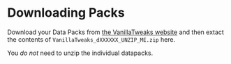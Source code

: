 # Downloading Packs

Download your Data Packs from
[the VanillaTweaks website](https://vanillatweaks.net/picker/datapacks/) and
then extact the contents of `VanillaTweaks_dXXXXXX_UNZIP_ME.zip` here.

You *do not* need to unzip the individual datapacks.
